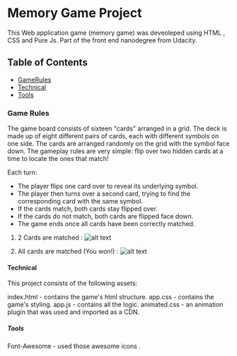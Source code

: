 # Memory Game Project
 This Web application game (memory game) was deveoleped using HTML , CSS and Pure Js. Part of the front end nanodegree from Udacity.
## Table of Contents

* [GameRules](#GameRules)
* [Technical](#Technical)
* [Tools](#Tools)

### Game Rules
The game board consists of sixteen "cards" arranged in a grid. The deck is made up of eight different pairs of cards, each with different symbols on one side. The cards are arranged randomly on the grid with the symbol face down. The gameplay rules are very simple: flip over two hidden cards at a time to locate the ones that match!

Each turn:

- The player flips one card over to reveal its underlying symbol.
- The player then turns over a second card, trying to find the corresponding card with the same symbol.
- If the cards match, both cards stay flipped over.
- If the cards do not match, both cards are flipped face down.
- The game ends once all cards have been correctly matched.

1. 2 Cards are matched :
![alt text](https://i.postimg.cc/66tSn6s7/memorygame1.png)

2. All cards are matched (You won!) :
![alt text](https://i.postimg.cc/2mDgPGqz/memorygame2.png)

#### Technical
This project consists of the following assets:

index.html - contains the game's html structure.
app.css - contains the game's  styling.
app.js - contains all the logic.
animated.css - an animation plugin that was used and imported as a CDN.

##### Tools

Font-Awesome - used those awesome icons .